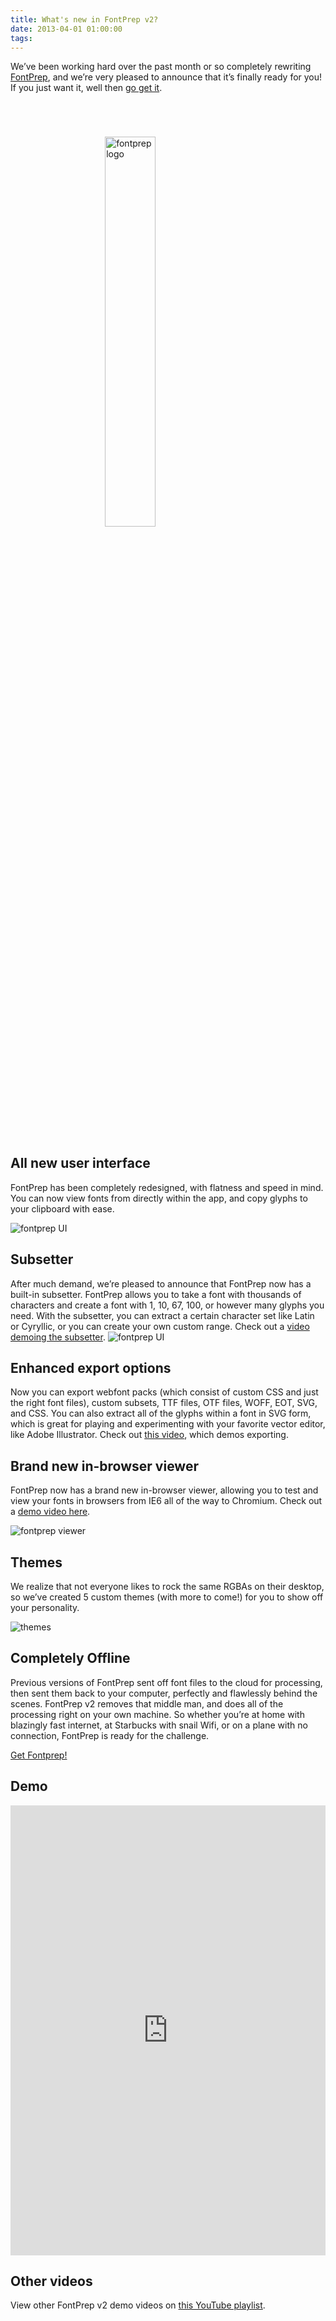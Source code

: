 ```yaml
---
title: What's new in FontPrep v2?
date: 2013-04-01 01:00:00
tags:
---
```


<p>We&#8217;ve been working hard over the past month or so completely rewriting <a href='fontprep.com'>FontPrep</a>, and we&#8217;re very pleased to announce that it&#8217;s finally ready for you! If you just want it, well then <a href='http://sites.fastspring.com/fontprep/product/fontprep'>go get it</a>. <img alt='fontprep logo' class='fp-logo' src='logo_sec.svg' /></p>

<h2 id='all_new_user_interface'>All new user interface</h2>

<p>FontPrep has been completely redesigned, with flatness and speed in mind. You can now view fonts from directly within the app, and copy glyphs to your clipboard with ease.</p>

<p><img alt='fontprep UI' src='fontprep_screen.png' /></p>

<h2 id='subsetter'>Subsetter</h2>

<p>After much demand, we&#8217;re pleased to announce that FontPrep now has a built-in subsetter. FontPrep allows you to take a font with thousands of characters and create a font with 1, 10, 67, 100, or however many glyphs you need. With the subsetter, you can extract a certain character set like Latin or Cyryllic, or you can create your own custom range. Check out a <a href='http://youtu.be/1pv00TVHPDc'>video demoing the subsetter</a>. <img alt='fontprep UI' src='fontprep_screen_subsetter.png' /></p>

<h2 id='enhanced_export_options'>Enhanced export options</h2>

<p>Now you can export webfont packs (which consist of custom CSS and just the right font files), custom subsets, TTF files, OTF files, WOFF, EOT, SVG, and CSS. You can also extract all of the glyphs within a font in SVG form, which is great for playing and experimenting with your favorite vector editor, like Adobe Illustrator. Check out <a href='http://youtu.be/IQ20wbsUyhc'>this video</a>, which demos exporting.</p>

<h2 id='brand_new_inbrowser_viewer'>Brand new in-browser viewer</h2>

<p>FontPrep now has a brand new in-browser viewer, allowing you to test and view your fonts in browsers from IE6 all of the way to Chromium. Check out a <a href='http://www.youtube.com/watch?v=evD1J9L2lMQ&amp;list=PL-pAsbCdKJwVe7OzdcEdBJ26ZluqdKiQp'>demo video here</a>.</p>

<p><img alt='fontprep viewer' src='fontprep_viewer.png' /></p>

<h2 id='themes'>Themes</h2>

<p>We realize that not everyone likes to rock the same RGBAs on their desktop, so we&#8217;ve created 5 custom themes (with more to come!) for you to show off your personality.</p>

<p><img alt='themes' src='themes.png' /></p>

<h2 id='completely_offline'>Completely Offline</h2>

<p>Previous versions of FontPrep sent off font files to the cloud for processing, then sent them back to your computer, perfectly and flawlessly behind the scenes. FontPrep v2 removes that middle man, and does all of the processing right on your own machine. So whether you&#8217;re at home with blazingly fast internet, at Starbucks with snail Wifi, or on a plane with no connection, FontPrep is ready for the challenge.</p>

<p><a class='button' href='http://fontprep.com'>Get Fontprep!</a></p>

<h2 id='demo'>Demo</h2>
<iframe allowfullscreen class='demo-video' frameborder='0' height='720' src='http://www.youtube.com/embed/0t4dMoawrBs' width='960'></iframe>
<h2 id='other_videos'>Other videos</h2>

<p>View other FontPrep v2 demo videos on <a href='http://www.youtube.com/playlist?list=PL-pAsbCdKJwVe7OzdcEdBJ26ZluqdKiQp'>this YouTube playlist</a>.</p>
<style>
  .fp-logo{ width: 40% !important; display: block; margin: 5em auto; }
  .demo-video{ width: 100% }
</style>
